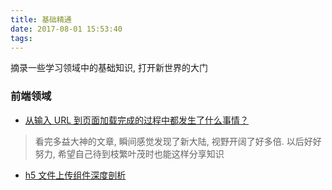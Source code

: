 ```yaml
---
title: 基础精通
date: 2017-08-01 15:53:40
tags:
---
```


摘录一些学习领域中的基础知识, 打开新世界的大门

<!-- more -->

### 前端领域

- [从输入 URL 到页面加载完成的过程中都发生了什么事情？](http://fex.baidu.com/blog/2014/05/what-happen/)

> 看完多益大神的文章, 瞬间感觉发现了新大陆, 视野开阔了好多倍. 以后好好努力, 希望自己待到枝繁叶茂时也能这样分享知识

- [h5 文件上传组件深度剖析](http://fex.baidu.com/blog/2014/04/html5-uploader/)